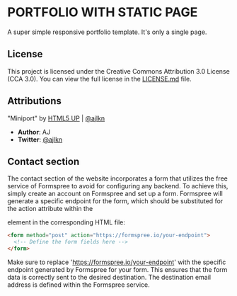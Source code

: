 # PORTFOLIO WITH STATIC PAGE

A super simple responsive portfolio template. It's only a single page.

## License

This project is licensed under the Creative Commons Attribution 3.0 License (CCA 3.0). You can view the full license in the [LICENSE.md](LICENSE.md) file.

## Attributions

"Miniport" by [HTML5 UP](https://html5up.net) | [@ajlkn](https://twitter.com/ajlkn)

- **Author**: AJ
- **Twitter**: [@ajlkn](https://twitter.com/ajlkn)

## Contact section

The contact section of the website incorporates a form that utilizes the free service of Formspree to avoid for configuring any backend. To achieve this, simply create an account on Formspree and set up a form. Formspree will generate a specific endpoint for the form,
which should be substituted for the action attribute within the <form> element in the corresponding HTML file:

```html
<form method="post" action="https://formspree.io/your-endpoint">
  <!-- Define the form fields here -->
</form>
```

Make sure to replace 'https://formspree.io/your-endpoint' with the specific endpoint generated by Formspree for your form. This ensures that the form data is correctly sent to the desired destination. The destination email address is defined within the Formspree service.
